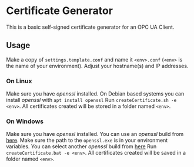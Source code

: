 # Certificate Generator

This is a basic self-signed certificate generator for an OPC UA Client.

## Usage
Make a copy of `settings.template.conf` and name it `<env>.conf` (`<env>` is the name of your environment). Adjust your hostname(s) and IP addresses.

### On Linux
Make sure you have *openssl* installed. On Debian based systems you can install *openssl* with `apt install openssl`
Run `createCertificate.sh -e <env>`. All certificates created will be stored in a folder named `<env>`.

### On Windows
Make sure you have *openssl* installed. You can use an *openssl* build from [here](http://wiki.overbyte.eu/wiki/index.php/ICS_Download#Download_OpenSSL_Binaries_.28required_for_SSL-enabled_components.29). Make sure the path to the `openssl.exe` is in your environment variables. You can select another *openssl* build from [here](https://wiki.openssl.org/index.php/Binaries)
Run  `createCertificate.bat -e <env>`. All certificates created will be saved in a folder named `<env>`.